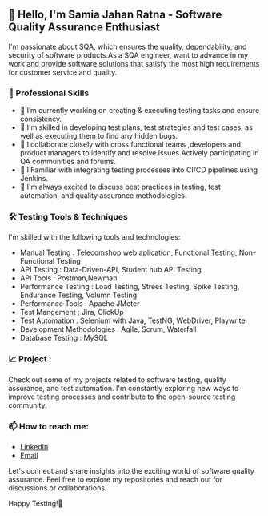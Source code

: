 ## 👋 Hello, I'm Samia Jahan Ratna - Software Quality Assurance Enthusiast


I'm passionate about SQA, which ensures the quality, dependability, and security of software products.As a SQA engineer, want to advance in my work and provide software solutions that satisfy the most high requirements for customer service and quality.

<h3>💼 Professional Skills </h3>

- 🔭 I’m currently working on creating & executing testing tasks and ensure consistency.
- 🌱 I'm skilled in developing test plans, test strategies and test cases, as well as executing them to find any hidden bugs.
- 👯 I collaborate closely with cross functional teams ,developers and product managers to identify and resolve issues.Actively participating in QA communities and forums.
- 🤔 I Familiar with integrating testing processes into CI/CD pipelines using Jenkins.
- 💬 I'm always excited to discuss best practices in testing, test automation, and quality assurance methodologies.
  
<h3>🛠️ Testing Tools & Techniques </h3>

I'm skilled with the following tools and technologies:
- Manual Testing : Telecomshop web aplication, Functional Testing, Non-Functional Testing
- API Testing : Data-Driven-API, Student hub API Testing
- API Tools : Postman,Newman
- Performance Testing : Load Testing, Strees Testing, Spike Testing, Endurance Testing, Volumn Testing
- Performance Tools : Apache JMeter
- Test Mangement : Jira, ClickUp
- Test Automation : Selenium with Java, TestNG, WebDriver, Playwrite
- Development Methodologies : Agile, Scrum, Waterfall
- Database Testing : MySQL

<h3>📈 Project :</h3>
<p>Check out some of my projects related to software testing, quality assurance, and test automation. I'm constantly exploring new ways to improve testing processes and contribute to the open-source testing 
  community.</p>
<h3>📫 How to reach me:</h3>

- <a href = "https://www.linkedin.com/in/samia-jahan-04a9b6230/">LinkedIn</a>
- <a href = "samiajahan763@gmail.com">Email</a>

Let's connect and share insights into the exciting world of software quality assurance. Feel free to explore my repositories and reach out for discussions or collaborations.


Happy Testing!🚀
